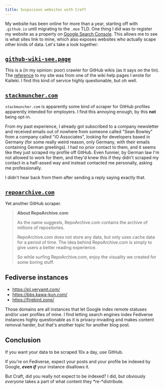 ```yaml
---
title: Suspicious websites with Craft
---
```


My website has been online for more than a year, starting off with `.github.io` until migrating to the `.moe` TLD. One thing I did was to register my website as a property on [Google Search Console](https://search.google.com/search-console). This allows me to see is what sites link to mine, which also exposes websites who actually scape other kinds of data. Let's take a look together:

## [`github-wiki-see.page`](https://github-wiki-see.page/)

This is a (in my opinion: poor) crawler for GitHub wikis (as it says on the tin). The [reference](https://github-wiki-see.page/m/Craftplacer/Kaiteki/wiki/Unable-to-login-using-Kaiteki-Web) to my site was from one of the wiki help pages I wrote for Kaiteki. I find this kind of service highly questionable, but oh well.

## [`stackmuncher.com`](https://stackmuncher.com/)

`stackmuncher.com` is apparently some kind of scraper for GitHub profiles apparently intended for employers. I find this annoying enough, by this **not** being opt-in.

From my past experience, I already got subscribed to a company newsletter and received emails out of nowhere from someone called "Sean Bowley" from a company called "iO Associates", looking for developers based in Germany (for some really weird reason, only Germany, with their emails containing German greetings). I had no prior contact to them, and it seems like they just scraped my profile off GitHub. Even funnier, by German law I'm not allowed to work for them, and they'd knew this if they didn't scraped my contact in a half-assed way and instead contacted me personally, asking me professionally.

I didn't hear back from them after sending a reply saying exactly that.

## [`repoarchive.com`](https://repoarchive.com/)

Yet another GitHub scraper. 

> **About RepoArchive.com**
>
> As the name suggests, RepoArchive.com contains the archive of millions of repositories.
>
> RepoArchive.com does not store any data, but only uses cache data for a period of time. The idea behind RepoArchive.com is simply to give users a better reading experience.
>
> So while surfing RepoArchive.com, enjoy the visuality we created for some boring stuff.

## Fediverse instances

- <https://pl.veryamt.com/>
- <https://bbs.kawa-kun.com/>
- <https://firebird.zone/>

Those domains are all instances that let Google index remote statuses and/or user profiles of mine. I find letting search engines index Fediverse instances highly questionable as it is privacy-invading and makes content removal harder, but that's another topic for another blog post.

## Conclusion

If you want your data to be scraped 10x a day, use GitHub.

If you're on Fediverse, expect your posts and your profile be indexed by Google, ***even if*** your instance disallows it.

But Craft, did you really not expect to be indexed? I did, but obviously *everyone* takes a part of what content they *re-*distribute.